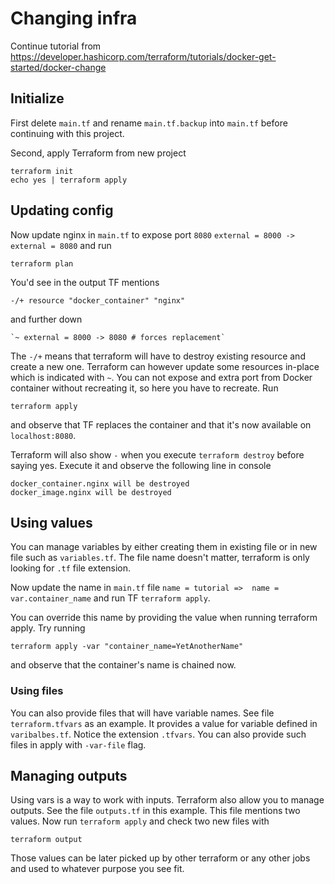 # Changing infra

Continue tutorial from https://developer.hashicorp.com/terraform/tutorials/docker-get-started/docker-change

## Initialize

First delete `main.tf` and rename `main.tf.backup` into `main.tf` before continuing with this project.

Second, apply Terraform from new project

```shell 
terraform init
echo yes | terraform apply
```

## Updating config

Now update nginx in `main.tf` to expose port `8080` `external = 8000 -> external = 8080`  and run

```shell
terraform plan
```

You'd see in the output TF mentions

```
-/+ resource "docker_container" "nginx"
```

and further down

```
`~ external = 8000 -> 8080 # forces replacement`
```

The `-/+` means that terraform will have to destroy existing resource and create a new one. Terraform can however update
some resources in-place which is indicated with `~`. You can not expose and extra port from Docker container without
recreating it, so here you have to recreate. Run

```shell
terraform apply
```

and observe that TF replaces the container and that it's now available on `localhost:8080`.

Terraform will also show `-` when you execute `terraform destroy` before saying yes. Execute it and observe the
following line in console

```shell
docker_container.nginx will be destroyed
docker_image.nginx will be destroyed
```

## Using values

You can manage variables by either creating them in existing file or in new file such as `variables.tf`. The file name
doesn't matter, terraform is only looking for `.tf` file extension.

Now update the name in `main.tf` file `name = tutorial =>  name = var.container_name` and run TF `terraform apply`.

You can override this name by providing the value when running terraform apply. Try running

```shell
terraform apply -var "container_name=YetAnotherName"
```

and observe that the container's name is chained now.

### Using files

You can also provide files that will have variable names. See file `terraform.tfvars` as an example. It provides a value
for variable defined in `varibalbes.tf`. Notice the extension `.tfvars`. You can also provide such files in apply with
`-var-file` flag.

## Managing outputs

Using vars is a way to work with inputs. Terraform also allow you to manage outputs. See the file `outputs.tf` in this
example. This file mentions two values. Now run `terraform apply` and check two new files with

```shell
terraform output
```

Those values can be later picked up by other terraform or any other jobs and used to whatever purpose you see fit.
